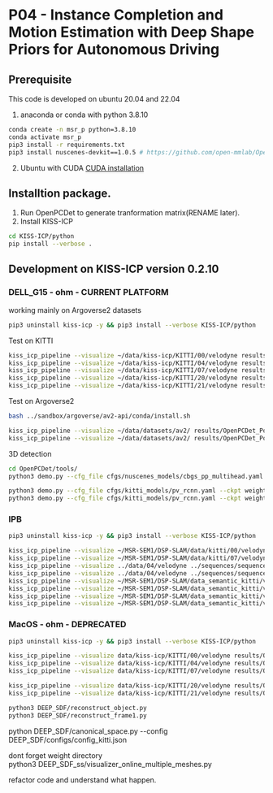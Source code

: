 # P04 - Instance Completion and Motion Estimation with Deep Shape Priors for Autonomous Driving


## Prerequisite

This code is developed on ubuntu 20.04 and 22.04

1. anaconda or conda with python 3.8.10

```bash
conda create -n msr_p python=3.8.10
conda activate msr_p
pip3 install -r requirements.txt
pip3 install nuscenes-devkit==1.0.5 # https://github.com/open-mmlab/OpenPCDet/blob/master/docs/GETTING_STARTED.md

```

2. Ubuntu with CUDA
[CUDA installation](www.google.com)

## Installtion package.
1. Run OpenPCDet to generate tranformation matrix(RENAME later).
2. Install KISS-ICP

```sh
cd KISS-ICP/python
pip install --verbose .
```

## Development on KISS-ICP version 0.2.10

### DELL_G15 - ohm - CURRENT PLATFORM

working mainly on Argoverse2 datasets

```sh
pip3 uninstall kiss-icp -y && pip3 install --verbose KISS-ICP/python
```


Test on KITTI
```sh
kiss_icp_pipeline --visualize ~/data/kiss-icp/KITTI/00/velodyne results/OpenPCDet_PointRCNN/KITTI/00_01.npy
kiss_icp_pipeline --visualize ~/data/kiss-icp/KITTI/04/velodyne results/OpenPCDet_PointRCNN/KITTI/04_01.npy
kiss_icp_pipeline --visualize ~/data/kiss-icp/KITTI/07/velodyne results/OpenPCDet_PointRCNN/KITTI/07_01.npy
kiss_icp_pipeline --visualize ~/data/kiss-icp/KITTI/20/velodyne results/OpenPCDet_PointRCNN/KITTI/20_01.npy # highway
kiss_icp_pipeline --visualize ~/data/kiss-icp/KITTI/21/velodyne results/OpenPCDet_PointRCNN/KITTI/21_01.npy # highway
```

Test on Argoverse2

```bash
bash ../sandbox/argoverse/av2-api/conda/install.sh
```

```sh
kiss_icp_pipeline --visualize ~/data/datasets/av2/ results/OpenPCDet_PointRCNN/KITTI/00_01.npy --dataloader argoverse2 --sequence 000000 # argoverse
kiss_icp_pipeline --visualize ~/data/datasets/av2/ results/OpenPCDet_PointRCNN/KITTI/00_01.npy --dataloader argoverse2 --sequence 000013
```

3D detection

```sh
cd OpenPCDet/tools/
python3 demo.py --cfg_file cfgs/nuscenes_models/cbgs_pp_multihead.yaml --ckpt weight/nuscenes/pp_multihead_nds5823_updated.pth --data_path ../../results/pcd_argo/000012/ --ext .npy # number of col ->> failed

python3 demo.py --cfg_file cfgs/kitti_models/pv_rcnn.yaml --ckpt weight/kitti/pv_rcnn_8369.pth --data_path ../../results/pcd_argo/000012/ --ext .npy
python3 demo.py --cfg_file cfgs/kitti_models/pv_rcnn.yaml --ckpt weight/kitti/pv_rcnn_8369.pth --data_path ../../results/pcd_argo/000012/0.npy --ext .npy
```


### IPB

```sh
pip3 uninstall kiss-icp -y && pip3 install --verbose KISS-ICP/python
```

```sh
kiss_icp_pipeline --visualize ~/MSR-SEM1/DSP-SLAM/data/kitti/00/velodyne/ ../sequences/sequence00_01.npy
kiss_icp_pipeline --visualize ~/MSR-SEM1/DSP-SLAM/data/kitti/07/velodyne/ ../sequences/sequence07_01.npy
kiss_icp_pipeline --visualize ../data/04/velodyne ../sequences/sequence04_01.npy
kiss_icp_pipeline --visualize ../data/04/velodyne ../sequences/sequence04_02.npy
kiss_icp_pipeline --visualize ~/MSR-SEM1/DSP-SLAM/data_semantic_kitti/velodyne/dataset/sequences/20/velodyne/ ../sequences/sequence20_01.npy
kiss_icp_pipeline --visualize ~/MSR-SEM1/DSP-SLAM/data_semantic_kitti/velodyne/dataset/sequences/20/velodyne/ ../sequences/sequence20_02.npy
kiss_icp_pipeline --visualize ~/MSR-SEM1/DSP-SLAM/data_semantic_kitti/velodyne/dataset/sequences/21/velodyne/ ../sequences/sequence21_01.npy
kiss_icp_pipeline --visualize ~/MSR-SEM1/DSP-SLAM/data_semantic_kitti/velodyne/dataset/sequences/21/velodyne/ results/OpenPCDet_PointRCNN/KITTI/21_01.npy # highway
```

### MacOS - ohm - DEPRECATED

```sh
pip3 uninstall kiss-icp -y && pip3 install --verbose KISS-ICP/python
```

```sh
kiss_icp_pipeline --visualize data/kiss-icp/KITTI/00/velodyne results/OpenPCDet_PointRCNN/KITTI/00_01.npy
kiss_icp_pipeline --visualize data/kiss-icp/KITTI/04/velodyne results/OpenPCDet_PointRCNN/KITTI/04_01.npy
kiss_icp_pipeline --visualize data/kiss-icp/KITTI/07/velodyne results/OpenPCDet_PointRCNN/KITTI/07_01.npy

kiss_icp_pipeline --visualize data/kiss-icp/KITTI/20/velodyne results/OpenPCDet_PointRCNN/KITTI/20_01.npy # highway
kiss_icp_pipeline --visualize data/kiss-icp/KITTI/21/velodyne results/OpenPCDet_PointRCNN/KITTI/21_01.npy # highway
```

```sh
python3 DEEP_SDF/reconstruct_object.py
python3 DEEP_SDF/reconstruct_frame1.py
```


python DEEP_SDF/canonical_space.py --config DEEP_SDF/configs/config_kitti.json        

dont forget weight directory              
python3 DEEP_SDF_ss/visualizer_online_multiple_meshes.py                  

refactor code and understand what happen.        
